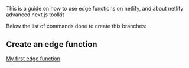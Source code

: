 This is a guide on how to use edge functions on netlify, and about netlify advanced next.js toolkit

Below the list of commands done to create this branches:

## Create an edge function

[My first edge function](https://github.com/Lorezz/edgerunner/blob/my-first-edge-function/docs/my-first-edge-function.md)
